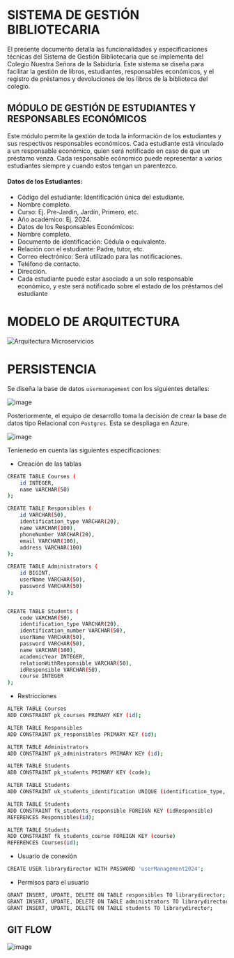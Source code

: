 # SISTEMA DE GESTIÓN BIBLIOTECARIA

El presente documento detalla las funcionalidades y especificaciones técnicas del Sistema de
Gestión Bibliotecaria que se implementa del Colegio Nuestra Señora de la Sabiduría. Este
sistema se diseña para facilitar la gestión de libros, estudiantes, responsables económicos, y
el registro de préstamos y devoluciones de los libros de la biblioteca del colegio.


## MÓDULO DE GESTIÓN DE ESTUDIANTES Y RESPONSABLES ECONÓMICOS

Este módulo permite la gestión de toda la información de los estudiantes y sus respectivos
responsables económicos. Cada estudiante está vinculado a un responsable económico, quien
será notificado en caso de que un préstamo venza. Cada responsable ecónomico puede
representar a varios estudiantes siempre y cuando estos tengan un parentezco.

#### Datos de los Estudiantes:

- Código del estudiante: Identificación única del estudiante.
- Nombre completo.
- Curso: Ej. Pre-Jardín, Jardín, Primero, etc.
- Año académico: Ej. 2024.
- Datos de los Responsables Económicos:
- Nombre completo.
- Documento de identificación: Cédula o equivalente.
- Relación con el estudiante: Padre, tutor, etc.
- Correo electrónico: Será utilizado para las notificaciones.
- Teléfono de contacto.
- Dirección.
- Cada estudiante puede estar asociado a un solo responsable económico, y este será notificado sobre el estado de los préstamos del estudiante


# MODELO DE ARQUITECTURA

![Arquitectura Microservicios](https://github.com/user-attachments/assets/fc2d3a0f-76d9-448d-84cd-f659bd49184b)



# PERSISTENCIA

Se diseña la base de datos `usermanagement` con los siguientes detalles:


![image](https://github.com/user-attachments/assets/dcacd7ed-9386-4b19-a537-7575b1bbde72)




Posteriormente, el equipo de desarrollo toma la decisión de crear la base de datos tipo Relacional con `Postgres`. 
Esta se despliaga en Azure. 

![image](https://github.com/user-attachments/assets/b896c484-75c9-4492-9485-dbf0f382979a)

Tenienedo en cuenta las siguientes especificaciones:

- Creación de las tablas

```sh
CREATE TABLE Courses (
    id INTEGER,
    name VARCHAR(50)
);

CREATE TABLE Responsibles (
    id VARCHAR(50),
    identification_type VARCHAR(20),
    name VARCHAR(100),
    phoneNumber VARCHAR(20),
    email VARCHAR(100),
    address VARCHAR(100)
);

CREATE TABLE Administrators (
    id BIGINT,
    userName VARCHAR(50),
    password VARCHAR(50)
);


CREATE TABLE Students (
    code VARCHAR(50),
    identification_type VARCHAR(20),
    identification_number VARCHAR(50),
    userName VARCHAR(50),
    password VARCHAR(50),
    name VARCHAR(100),
    academicYear INTEGER,
    relationWithResponsible VARCHAR(50),
    idResponsible VARCHAR(50),
    course INTEGER
);
```

- Restricciones

```sh
ALTER TABLE Courses
ADD CONSTRAINT pk_courses PRIMARY KEY (id);

ALTER TABLE Responsibles
ADD CONSTRAINT pk_responsibles PRIMARY KEY (id);

ALTER TABLE Administrators
ADD CONSTRAINT pk_administrators PRIMARY KEY (id);

ALTER TABLE Students
ADD CONSTRAINT pk_students PRIMARY KEY (code);

ALTER TABLE Students
ADD CONSTRAINT uk_students_identification UNIQUE (identification_type, identification_number);

ALTER TABLE Students
ADD CONSTRAINT fk_students_responsible FOREIGN KEY (idResponsible)
REFERENCES Responsibles(id);

ALTER TABLE Students
ADD CONSTRAINT fk_students_course FOREIGN KEY (course)
REFERENCES Courses(id);
```

- Usuario de conexión

```sh
CREATE USER librarydirector WITH PASSWORD 'userManagement2024';
```

- Permisos para el usuario

```sh
GRANT INSERT, UPDATE, DELETE ON TABLE responsibles TO librarydirector;
GRANT INSERT, UPDATE, DELETE ON TABLE administrators TO librarydirector;
GRANT INSERT, UPDATE, DELETE ON TABLE students TO librarydirector;
```

## GIT FLOW

![image](https://github.com/user-attachments/assets/3d7357e6-4f33-4de2-a604-328218f742f4)



